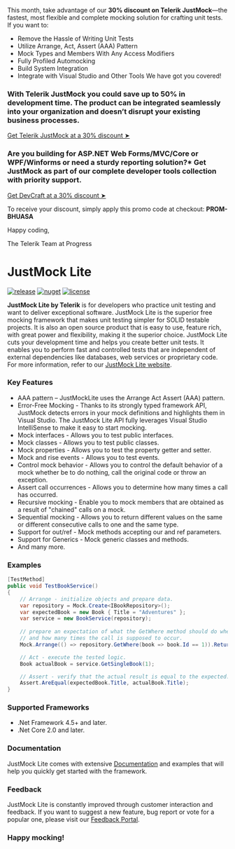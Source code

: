 This month, take advantage of our **30% discount on Telerik JustMock**—the fastest, most flexible and complete mocking solution for crafting unit tests. 
If you want to:
*	Remove the Hassle of Writing Unit Tests 
*	Utilize Arrange, Act, Assert (AAA) Pattern 
*	Mock Types and Members With Any Access Modifiers 
*	Fully Profiled Automocking 
*	Build System Integration 
*	Integrate with Visual Studio and Other Tools
We have got you covered! 

### With **Telerik JustMock you could save up to 50% in development time**. The product can be integrated seamlessly into your organization and doesn’t disrupt your existing business processes. 
[ Get Telerik JustMock at a 30% discount  ➤](https://store.progress.com/configure-purchase?utm_medium=external-website&utm_source=github&skuId=6443&coupon=prom-bhuasa&utm_campaign=devcraft-promo-aug2020-kui-mals&elqTrackId=88d9d9ae237948c5baa01fb48bee2c06&elq=55a98f35fdfa42d5ab65f5c85ce41772&elqaid=21974&elqat=1&elqCampaignId=)

### Are you building for **ASP.NET Web Forms/MVC/Core or WPF/Winforms or need a sturdy reporting solution?*** Get JustMock as part of our complete developer tools collection with priority support. 
[ Get DevCraft at a 30% discount  ➤](https://store.progress.com/configure-purchase?utm_medium=external-website&utm_source=github&skuId=6127&coupon=prom-bhuasa&utm_campaign=devcraft-promo-aug2020-kui-mals&elqTrackId=88d9d9ae237948c5baa01fb48bee2c06&elq=55a98f35fdfa42d5ab65f5c85ce41772&elqaid=21974&elqat=1&elqCampaignId=)

To receive your discount, simply apply this promo code at checkout:
**PROM-BHUASA**

Happy coding, 

The Telerik Team at Progress 


JustMock Lite
===

[![release](https://img.shields.io/badge/release-R2%20SP1%202020-blue.svg)](https://www.nuget.org/packages/JustMock/)
[![nuget](https://img.shields.io/nuget/v/JustMock.svg?label=nuget)](https://www.nuget.org/packages/JustMock/)
[![license](https://img.shields.io/badge/license-Apache%202.0-blue.svg)](https://github.com/telerik/JustMockLite/blob/master/LICENSE/)

**JustMock Lite by Telerik** is for developers who practice unit testing and want to deliver exceptional software. JustMock Lite is the superior free mocking framework that makes unit testing simpler for SOLID testable projects. It is also an open source product that is easy to use, feature rich, with great power and flexibility, making it the superior choice. JustMock Lite cuts your development time and helps you create better unit tests. It enables you to perform fast and controlled tests that are independent of external dependencies like databases, web services or proprietary code. For more information, refer to our <a href="http://www.telerik.com/justmock/free-mocking" target="_blank">JustMock Lite website</a>.

### Key Features
- AAA pattern – JustMockLite uses the Arrange Act Assert (AAA) pattern.
- Error-Free Mocking - Thanks to its strongly typed framework API, JustMock detects errors in your mock definitions and highlights them in Visual Studio. The JustMock Lite API fully leverages Visual Studio IntelliSense to make it easy to start mocking.
- Mock interfaces - Allows you to test public interfaces.
- Mock classes - Allows you to test public classes.
- Mock properties - Allows you to test the property getter and setter.
- Mock and rise events - Allows you to test events.
- Control mock behavior - Allows you to control the default behavior of a mock whether be to do nothing, call the original code or throw an exception.
- Assert call occurrences - Allows you to determine how many times a call has occurred.
- Recursive mocking - Еnable you to mock members that are obtained as a result of "chained" calls on a mock.
- Sequential mocking - Аllows you to return different values on the same or different consecutive calls to one and the same type.
- Support for out/ref - Mock methods accepting our and ref parameters.
- Support for Generics - Mock generic classes and methods.
- And many more.

### Examples

```csharp
[TestMethod]
public void TestBookService()
{
    // Arrange - initialize objects and prepare data.
    var repository = Mock.Create<IBookRepository>();
    var expectedBook = new Book { Title = "Adventures" };
    var service = new BookService(repository);
    
    // prepare an expectation of what the GetWhere method should do when called with the specified parameters
    // and how many times the call is supposed to occur.
    Mock.Arrange(() => repository.GetWhere(book => book.Id == 1)).Returns(expectedBook).OccursOnce();

    // Act - execute the tested logic.
    Book actualBook = service.GetSingleBook(1);

    // Assert - verify that the actual result is equal to the expected.
    Assert.AreEqual(expectedBook.Title, actualBook.Title);
}
```

### Supported Frameworks
- .Net Framework 4.5+ and later.
- .Net Core 2.0 and later.

### Documentation
JustMock Lite comes with extensive <a href="http://docs.telerik.com/devtools/justmock/introduction.html" target="_blank">Documentation</a> and examples that will help you quickly get started with the framework.

### Feedback
JustMock Lite is constantly improved through customer interaction and feedback. If you want to suggest a new feature, bug report or vote for a popular one, please visit our <a href="https://feedback.telerik.com/Project/105" target="_blank">Feedback Portal</a>.


### Happy mocking!

